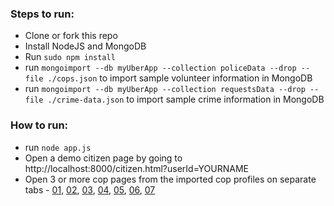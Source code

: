 

### Steps to run:

- Clone or fork this repo
- Install NodeJS and MongoDB
- Run `sudo npm install`
- run `mongoimport --db myUberApp --collection policeData --drop --file ./cops.json` to import sample volunteer information in MongoDB
- run `mongoimport --db myUberApp --collection requestsData --drop --file ./crime-data.json` to import sample crime information in MongoDB

### How to run: 

- run `node app.js`
- Open a demo citizen page by going to http://localhost:8000/citizen.html?userId=YOURNAME
- Open 3 or more cop pages from the imported cop profiles on separate tabs - [01](http://localhost:8000/cop.html?userId=01), [02](http://localhost:8000/cop.html?userId=02), [03](http://localhost:8000/cop.html?userId=03), [04](http://localhost:8000/cop.html?userId=04), [05](http://localhost:8000/cop.html?userId=05), [06](http://localhost:8000/cop.html?userId=06), [07](http://localhost:8000/cop.html?userId=07)
